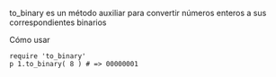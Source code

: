 to_binary es un método auxiliar para convertir números enteros a sus correspondientes binarios

Cómo usar

    require 'to_binary'
    p 1.to_binary( 8 ) # => 00000001
